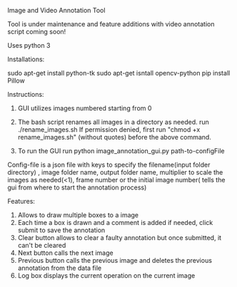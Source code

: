 Image and Video Annotation Tool

Tool is under maintenance and feature additions with video annotation script coming soon!

Uses python 3

Installations:

sudo apt-get install python-tk
sudo apt-get isntall opencv-python
pip install Pillow


Instructions:

1. GUI utilizes images numbered starting from 0

2. The bash script renames all images in a directory as needed.
   run ./rename_images.sh
   If permission denied, first run "chmod +x rename_images.sh" (without quotes)  before the above command.

3. To run the GUI
   run python image_annotation_gui.py path-to-configFile

Config-file is a json file with keys to specify the filename(input folder directory) , image folder name, output folder name, multiplier to scale the images as needed(<1), frame number or the initial image number( tells the gui from where to start the annotation process)

Features:

1. Allows to draw multiple boxes to a image
2. Each time a box is drawn and a comment is added if needed, click submit to save the annotation
3. Clear button allows to clear a faulty annotation but once submitted, it can't be cleared
4. Next button calls the next image
5. Previous button calls the previous image and deletes the previous annotation from the data file
4. Log box displays the current operation on the current image



